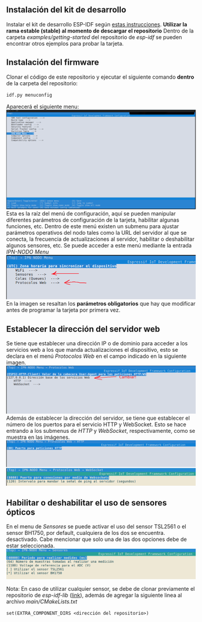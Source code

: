 ## Instalación del kit de desarrollo
Instalar el kit de desarrollo ESP-IDF según [estas instrucciones](https://docs.espressif.com/projects/esp-idf/en/latest/esp32/get-started/index.html#installation-step-by-step). **Utilizar la rama estable (stable) al momento de descargar el repositorio**
Dentro de la carpeta *examples/getting-started* del repositorio de *esp-idf* se pueden encontrar otros ejemplos para
probar la tarjeta.

## Instalación del firmware
Clonar el código de este repositorio y ejecutar el siguiente comando **dentro** de la carpeta del repositorio:
```bash
idf.py menuconfig
```
Aparecerá el siguiente menu:
![Menú de configuración](menuconfig_root.png)
Esta es la raíz del menú de configuración, aquí se pueden manipular diferentes parámetros de
configuración de la tarjeta, habilitar algunas funciones, etc. Dentro de este menú existen un submenu para 
ajustar parámetros operativos del nodo tales como la URL del servidor al que se conecta, la frecuencia de 
actualizaciones al servidor, habilitar o deshabilitar algunos sensores, etc. Se puede acceder a este menú mediante
la entrada *IPN-NODO Menu*
![Menú de IPN-Nodo](menu_root.png)
En la imagen se resaltan los **parámetros obligatorios** que hay que modificar antes de programar la tarjeta 
por primera vez.
## Establecer la dirección del servidor web
Se tiene que establecer una dirección IP o de dominio para acceder a los servicios web a los que
manda actualizaciones el dispositivo, esto se declara en el menú *Protocolos Web* en el campo
indicado en la siguiente imagen.
![Menú de opciones web](menu_webserv.png)
Además de establecer la dirección del servidor, se tiene que establecer el número de los puertos
para el servicio HTTP y WebSocket. Esto se hace entrando a los submenus de *HTTP* y *WebSocket*,
respectivamente, como se muestra en las imágenes. 
![Menú de opciones HTTP](menu_http.png)
![Menú de opciones WebSockets](menu_ws.png)
## Habilitar o deshabilitar el uso de sensores ópticos
En el menu de *Sensores* se puede activar el uso del sensor TSL2561 o el sensor BH1750, por default, cualquiera 
de los dos se encuentra. desactivado. Cabe mencionar que solo una de las dos
opciones debe de estar seleccionada.
![Menu de sensores](menu_sensores.png)

Nota: En caso de utilizar cualquier sensor, se debe de clonar previamente el
repositorio de *esp-idf-lib* ([link](https://github.com/UncleRus/esp-idf-lib)), además de agregar la siguiente 
linea al archivo *main/CMakeLists.txt*
```
set(EXTRA_COMPONENT_DIRS <dirección del repositorio>)
```
